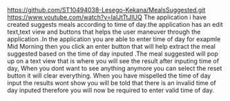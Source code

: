 https://github.com/ST10494038-Lesego-Kekana/MealsSuggested.git
 https://www.youtube.com/watch?v=IalJtTtJIUQ The application i have created suggests meals according to time of day.the application has an edit text,text view and buttons that helps the user maneuver through the application .In the application you are able to enter time of day for exapmle Mid Morning then you click an enter button that will help extract the meal suggested based on the time of day inputed .The meal suggested will pop up on a text view that is where you will see the result after inputing time of day, When you dont want to see anything anymore you can select the reset button it will clear everything.
When you have mispelled the time of day input the results wont show you will be told that there is an invalid time of day inputed therefore you will now be required to enter valid time of day.

